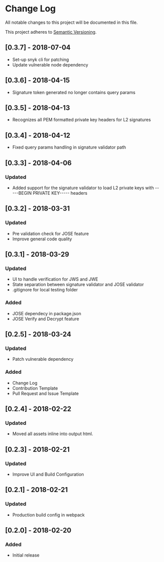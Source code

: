# Change Log
All notable changes to this project will be documented in this file.

This project adheres to [Semantic Versioning](http://semver.org/).

## [0.3.7] - 2018-07-04
- Set-up snyk cli for patching
- Update vulnerable node dependency

## [0.3.6] - 2018-04-15
- Signature token generated no longer contains query params

## [0.3.5] - 2018-04-13
- Recognizes all PEM formatted private key headers for L2 signatures

## [0.3.4] - 2018-04-12
- Fixed query params handling in signature validator path

## [0.3.3] - 2018-04-06
### Updated
- Added support for the signature validator to load L2 private keys with -----BEGIN PRIVATE KEY----- headers

## [0.3.2] - 2018-03-31
### Updated
- Pre validation check for JOSE feature
- Improve general code quality

## [0.3.1] - 2018-03-29
### Updated
- UI to handle verification for JWS and JWE
- State separation between signature validator and JOSE validator
- .gitignore for local testing folder
### Added
- JOSE dependecy in package.json
- JOSE Verify and Decrypt feature

## [0.2.5] - 2018-03-24
### Updated
- Patch vulnerable dependency
### Added
- Change Log
- Contribution Template
- Pull Request and Issue Template

## [0.2.4] - 2018-02-22
### Updated
- Moved all assets inline into output html.

## [0.2.3] - 2018-02-21
### Updated
- Improve UI and Build Configuration

## [0.2.1] - 2018-02-21
### Updated
- Production build config in webpack

## [0.2.0] - 2018-02-20
### Added
- Initial release 